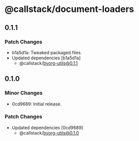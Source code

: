 # @callstack/document-loaders

## 0.1.1

### Patch Changes

- b1a5d1a: Tweaked packaged files.
- Updated dependencies [b1a5d1a]
  - @callstack/byorg-utils@0.1.1

## 0.1.0

### Minor Changes

- 0cd9689: Initial release.

### Patch Changes

- Updated dependencies [0cd9689]
  - @callstack/byorg-utils@0.1.0
